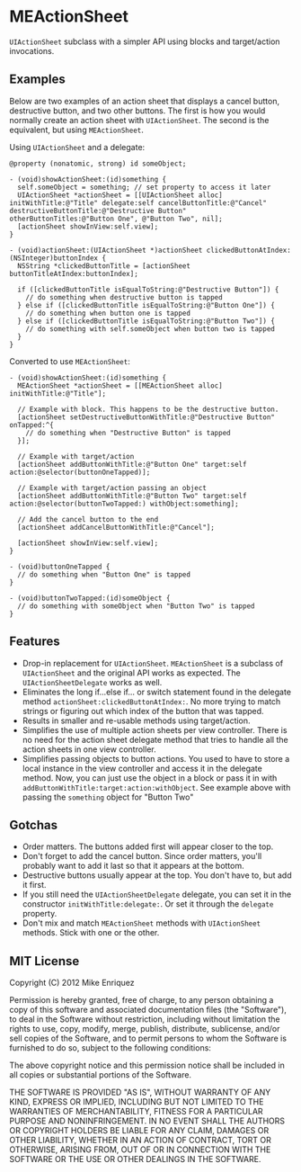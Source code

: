 # MEActionSheet

`UIActionSheet` subclass with a simpler API using blocks and target/action invocations.

## Examples

Below are two examples of an action sheet that displays a cancel button, destructive button, and two other buttons. The first is how you would normally create an action sheet with `UIActionSheet`. The second is the equivalent, but using `MEActionSheet`.

Using `UIActionSheet` and a delegate:

    @property (nonatomic, strong) id someObject;

    - (void)showActionSheet:(id)something {
      self.someObject = something; // set property to access it later
      UIActionSheet *actionSheet = [[UIActionSheet alloc] initWithTitle:@"Title" delegate:self cancelButtonTitle:@"Cancel" destructiveButtonTitle:@"Destructive Button" otherButtonTitles:@"Button One", @"Button Two", nil];
      [actionSheet showInView:self.view];
    }

    - (void)actionSheet:(UIActionSheet *)actionSheet clickedButtonAtIndex:(NSInteger)buttonIndex {
      NSString *clickedButtonTitle = [actionSheet buttonTitleAtIndex:buttonIndex];

      if ([clickedButtonTitle isEqualToString:@"Destructive Button"]) {
        // do something when destructive button is tapped
      } else if ([clickedButtonTitle isEqualToString:@"Button One"]) {
        // do something when button one is tapped
      } else if ([clickedButtonTitle isEqualToString:@"Button Two"]) {
        // do something with self.someObject when button two is tapped
      }
    }

Converted to use `MEActionSheet`:

    - (void)showActionSheet:(id)something {
      MEActionSheet *actionSheet = [[MEActionSheet alloc] initWithTitle:@"Title"];

      // Example with block. This happens to be the destructive button.
      [actionSheet setDestructiveButtonWithTitle:@"Destructive Button" onTapped:^{
        // do something when "Destructive Button" is tapped
      }];

      // Example with target/action
      [actionSheet addButtonWithTitle:@"Button One" target:self action:@selector(buttonOneTapped)];

      // Example with target/action passing an object
      [actionSheet addButtonWithTitle:@"Button Two" target:self action:@selector(buttonTwoTapped:) withObject:something];

      // Add the cancel button to the end
      [actionSheet addCancelButtonWithTitle:@"Cancel"];

      [actionSheet showInView:self.view];
    }

    - (void)buttonOneTapped {
      // do something when "Button One" is tapped
    }

    - (void)buttonTwoTapped:(id)someObject {
      // do something with someObject when "Button Two" is tapped
    }

## Features

* Drop-in replacement for `UIActionSheet`. `MEActionSheet` is a subclass of `UIActionSheet` and the original API works as expected. The `UIActionSheetDelegate` works as well.
* Eliminates the long if...else if... or switch statement found in the delegate method `actionSheet:clickedButtonAtIndex:`. No more trying to match strings or figuring out which index of the button that was tapped.
* Results in smaller and re-usable methods using target/action.
* Simplifies the use of multiple action sheets per view controller. There is no need for the action sheet delegate method that tries to handle all the action sheets in one view controller.
* Simplifies passing objects to button actions. You used to have to store a local instance in the view controller and access it in the delegate method. Now, you can just use the object in a block or pass it in with `addButtonWithTitle:target:action:withObject`. See example above with passing the `something` object for "Button Two"

## Gotchas

* Order matters. The buttons added first will appear closer to the top.
* Don't forget to add the cancel button. Since order matters, you'll probably want to add it last so that it appears at the bottom.
* Destructive buttons usually appear at the top. You don't have to, but add it first.
* If you still need the `UIActionSheetDelegate` delegate, you can set it in the constructor `initWithTitle:delegate:`. Or set it through the `delegate` property.
* Don't mix and match `MEActionSheet` methods with `UIActionSheet` methods. Stick with one or the other.

## MIT License

Copyright (C) 2012 Mike Enriquez

Permission is hereby granted, free of charge, to any person obtaining a copy of
this software and associated documentation files (the "Software"), to deal in
the Software without restriction, including without limitation the rights to
use, copy, modify, merge, publish, distribute, sublicense, and/or sell copies
of the Software, and to permit persons to whom the Software is furnished to do
so, subject to the following conditions:

The above copyright notice and this permission notice shall be included in all
copies or substantial portions of the Software.

THE SOFTWARE IS PROVIDED "AS IS", WITHOUT WARRANTY OF ANY KIND, EXPRESS OR
IMPLIED, INCLUDING BUT NOT LIMITED TO THE WARRANTIES OF MERCHANTABILITY,
FITNESS FOR A PARTICULAR PURPOSE AND NONINFRINGEMENT. IN NO EVENT SHALL THE
AUTHORS OR COPYRIGHT HOLDERS BE LIABLE FOR ANY CLAIM, DAMAGES OR OTHER
LIABILITY, WHETHER IN AN ACTION OF CONTRACT, TORT OR OTHERWISE, ARISING FROM,
OUT OF OR IN CONNECTION WITH THE SOFTWARE OR THE USE OR OTHER DEALINGS IN THE
SOFTWARE.
